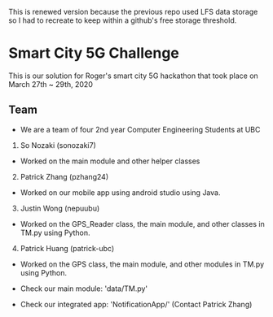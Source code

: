 This is renewed version because the previous repo used LFS data storage so I had to recreate to keep within a github's free storage threshold.

# Smart City 5G Challenge
This is our solution for Roger's smart city 5G hackathon that took place on March 27th ~ 29th, 2020

## Team 
- We are a team of four 2nd year Computer Engineering Students at UBC
1) So Nozaki        (sonozaki7)
 - Worked on the main module and other helper classes
2) Patrick Zhang    (pzhang24)
 - Worked on our mobile app using android studio using Java.
3) Justin Wong      (nepuubu)
 - Worked on the GPS_Reader class, the main module, and other classes in TM.py using Python.
4) Patrick Huang    (patrick-ubc)
 - Worked on the GPS class, the main module, and other modules in TM.py using Python.

- Check our main module: 'data/TM.py'
- Check our integrated app: 'NotificationApp/' (Contact Patrick Zhang)
